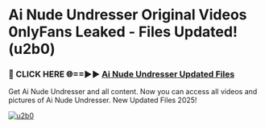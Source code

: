 # Ai Nude Undresser Original Videos 0nlyFans Leaked - Files Updated! (u2b0)

<h3>🔴 CLICK HERE 🌐==►► <a href="https://tinyurl.com/yc6ubb5a" rel="nofollow">Ai Nude Undresser Updated Files</a></h3>

Get Ai Nude Undresser and all content. Now you can access all videos and pictures of Ai Nude Undresser. New Updated Files 2025!

[![u2b0](https://i.imgur.com/7eu0CRL.gif)](https://tinyurl.com/yc6ubb5a)
